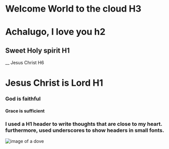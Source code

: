 # Welcome World to the cloud H3
# Achalugo, I love you h2
## Sweet Holy spirit H1
__ Jesus Christ H6
# Jesus Christ is Lord H1
### God is faithful
#### Grace is sufficient          

### I used a H1 header to write thoughts that are close to my heart. furthermore, used underscores to show headers in small fonts.
![image of a dove](https://www.outdooralabama.com/pigeons/mourning-dove)
